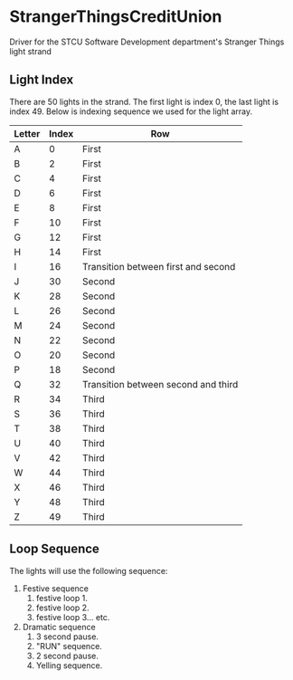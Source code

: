 # StrangerThingsCreditUnion

Driver for the STCU Software Development department's Stranger Things light strand

## Light Index

There are 50 lights in the strand. The first light is index 0, the last light is index 49. Below is indexing sequence we used for the light array.

| Letter | Index | Row                                 |
| ------ | ----- | ----------------------------------- |
| A      | 0     | First                               |
| B      | 2     | First                               |
| C      | 4     | First                               |
| D      | 6     | First                               |
| E      | 8     | First                               |
| F      | 10    | First                               |
| G      | 12    | First                               |
| H      | 14    | First                               |
| I      | 16    | Transition between first and second |
| J      | 30    | Second                              |
| K      | 28    | Second                              |
| L      | 26    | Second                              |
| M      | 24    | Second                              |
| N      | 22    | Second                              |
| O      | 20    | Second                              |
| P      | 18    | Second                              |
| Q      | 32    | Transition between second and third |
| R      | 34    | Third                               |
| S      | 36    | Third                               |
| T      | 38    | Third                               |
| U      | 40    | Third                               |
| V      | 42    | Third                               |
| W      | 44    | Third                               |
| X      | 46    | Third                               |
| Y      | 48    | Third                               |
| Z      | 49    | Third                               |

## Loop Sequence

The lights will use the following sequence:

1. Festive sequence
    1. festive loop 1.
    2. festive loop 2.
    3. festive loop 3... etc.
2. Dramatic sequence
    1. 3 second pause.
    2. "RUN" sequence.
    3. 2 second pause.
    4. Yelling sequence.
